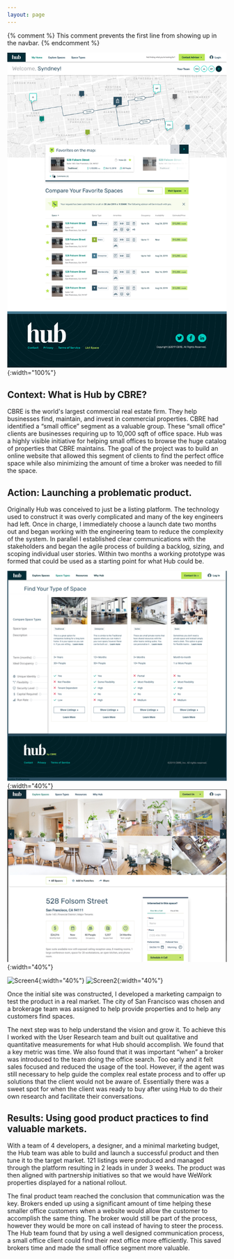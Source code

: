 ```yaml
---
layout: page
---
```

{% comment %}
This comment prevents the first line from showing up in the navbar.
{% endcomment %}

![Screen1](/assets/images/portfolio/hub/Hub1.png){:width="100%"}

## Context: What is Hub by CBRE?
CBRE is the world's largest commercial real estate firm. They help businesses find, maintain, and invest in commercial properties. CBRE had identified a “small office” segment as a valuable group. These “small office” clients are businesses requiring up to 10,000 sqft of office space. Hub was a highly visible initiative for helping small offices to browse the huge catalog of properties that CBRE maintains. The goal of the project was to build an online website that allowed this segment of clients to find the perfect office space while also minimizing the amount of time a broker was needed to fill the space.

## Action: Launching a problematic product.
Originally Hub was conceived to just be a listing platform. The technology used to construct it was overly complicated and many of the key engineers had left. Once in charge, I immediately choose a launch date two months out and began working with the engineering team to reduce the complexity of the system. In parallel I established clear communications with the stakeholders and began the agile process of building a backlog, sizing, and scoping individual user stories. Within two months a working prototype was formed that could be used as a starting point for what Hub could be.

![Screen3](/assets/images/portfolio/hub/Hub3.png){:width="40%"}
![Screen5](/assets/images/portfolio/hub/Hub5.png){:width="40%"}

![Screen4](/assets/images/portfolio/hub/Hub4.png){:width="40%"}
![Screen2](/assets/images/portfolio/hub/Hub2.png){:width="40%"}

Once the initial site was constructed, I developed a marketing campaign to test the product in a real market. The city of San Francisco was chosen and a brokerage team was assigned to help provide properties and to help any customers find spaces.

The next step was to help understand the vision and grow it. To achieve this I worked with the User Research team and built out qualitative and quantitative measurements for what Hub should accomplish. We found that a key metric was time. We also found that it was important “when” a broker was introduced to the team doing the office search. Too early and it felt sales focused and reduced the usage of the tool. However, if the agent was still necessary to help guide the complex real estate process and to offer up solutions that the client would not be aware of. Essentially there was a sweet spot for when the client was ready to buy after using Hub to do their own research and facilitate their conversations.



## Results: Using good product practices to find valuable markets.
With a team of 4 developers, a designer, and a minimal marketing budget, the Hub team was able to build and launch a successful product and then tune it to the target market. 121 listings were produced and managed through the platform resulting in 2 leads in under 3 weeks. The product was then aligned with partnership initiatives so that we would have WeWork properties displayed for a national rollout.


The final product team reached the conclusion that communication was the key. Brokers ended up using a significant amount of time helping these smaller office customers when a website would allow the customer to accomplish the same thing. The broker would still be part of the process, however they would be more on call instead of having to steer the process. The Hub team found that by using a well designed communication process, a small office client could find their next office more efficiently. This saved brokers time and made the small office segment more valuable.
